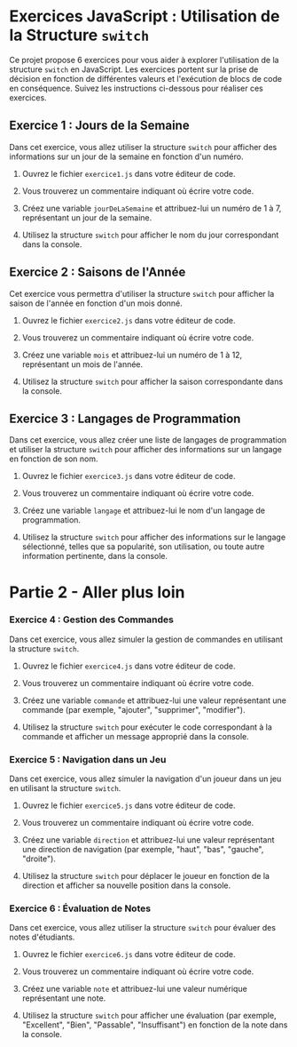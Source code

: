 # Exercices JavaScript : Utilisation de la Structure `switch`

Ce projet propose 6 exercices pour vous aider à explorer l'utilisation de la structure `switch` en JavaScript. Les exercices portent sur la prise de décision en fonction de différentes valeurs et l'exécution de blocs de code en conséquence. Suivez les instructions ci-dessous pour réaliser ces exercices.

## Exercice 1 : Jours de la Semaine

Dans cet exercice, vous allez utiliser la structure `switch` pour afficher des informations sur un jour de la semaine en fonction d'un numéro.

1. Ouvrez le fichier `exercice1.js` dans votre éditeur de code.

2. Vous trouverez un commentaire indiquant où écrire votre code.

3. Créez une variable `jourDeLaSemaine` et attribuez-lui un numéro de 1 à 7, représentant un jour de la semaine.

4. Utilisez la structure `switch` pour afficher le nom du jour correspondant dans la console.

## Exercice 2 : Saisons de l'Année

Cet exercice vous permettra d'utiliser la structure `switch` pour afficher la saison de l'année en fonction d'un mois donné.

1. Ouvrez le fichier `exercice2.js` dans votre éditeur de code.

2. Vous trouverez un commentaire indiquant où écrire votre code.

3. Créez une variable `mois` et attribuez-lui un numéro de 1 à 12, représentant un mois de l'année.

4. Utilisez la structure `switch` pour afficher la saison correspondante dans la console.

## Exercice 3 : Langages de Programmation

Dans cet exercice, vous allez créer une liste de langages de programmation et utiliser la structure `switch` pour afficher des informations sur un langage en fonction de son nom.

1. Ouvrez le fichier `exercice3.js` dans votre éditeur de code.

2. Vous trouverez un commentaire indiquant où écrire votre code.

3. Créez une variable `langage` et attribuez-lui le nom d'un langage de programmation.

4. Utilisez la structure `switch` pour afficher des informations sur le langage sélectionné, telles que sa popularité, son utilisation, ou toute autre information pertinente, dans la console.


# Partie 2 - Aller plus loin


### Exercice 4 : Gestion des Commandes

Dans cet exercice, vous allez simuler la gestion de commandes en utilisant la structure `switch`.

1. Ouvrez le fichier `exercice4.js` dans votre éditeur de code.

2. Vous trouverez un commentaire indiquant où écrire votre code.

3. Créez une variable `commande` et attribuez-lui une valeur représentant une commande (par exemple, "ajouter", "supprimer", "modifier").

4. Utilisez la structure `switch` pour exécuter le code correspondant à la commande et afficher un message approprié dans la console.

### Exercice 5 : Navigation dans un Jeu

Dans cet exercice, vous allez simuler la navigation d'un joueur dans un jeu en utilisant la structure `switch`.

1. Ouvrez le fichier `exercice5.js` dans votre éditeur de code.

2. Vous trouverez un commentaire indiquant où écrire votre code.

3. Créez une variable `direction` et attribuez-lui une valeur représentant une direction de navigation (par exemple, "haut", "bas", "gauche", "droite").

4. Utilisez la structure `switch` pour déplacer le joueur en fonction de la direction et afficher sa nouvelle position dans la console.

### Exercice 6 : Évaluation de Notes

Dans cet exercice, vous allez utiliser la structure `switch` pour évaluer des notes d'étudiants.

1. Ouvrez le fichier `exercice6.js` dans votre éditeur de code.

2. Vous trouverez un commentaire indiquant où écrire votre code.

3. Créez une variable `note` et attribuez-lui une valeur numérique représentant une note.

4. Utilisez la structure `switch` pour afficher une évaluation (par exemple, "Excellent", "Bien", "Passable", "Insuffisant") en fonction de la note dans la console.